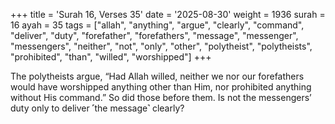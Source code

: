 +++
title = 'Surah 16, Verses 35'
date = '2025-08-30'
weight = 1936
surah = 16
ayah = 35
tags = ["allah", "anything", "argue", "clearly", "command", "deliver", "duty", "forefather", "forefathers", "message", "messenger", "messengers", "neither", "not", "only", "other", "polytheist", "polytheists", "prohibited", "than", "willed", "worshipped"]
+++

The polytheists argue, “Had Allah willed, neither we nor our forefathers would have worshipped anything other than Him, nor prohibited anything without His command.” So did those before them. Is not the messengers’ duty only to deliver ˹the message˺ clearly?